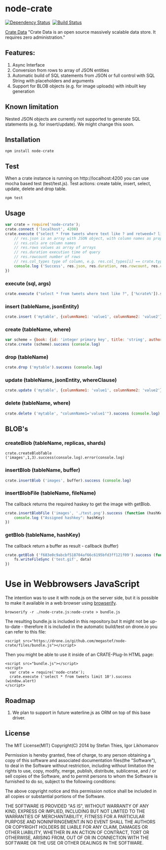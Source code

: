 node-crate
==========

 
[![Dependency Status](https://gemnasium.com/megastef/node-crate.png)](https://gemnasium.com/megastef/node-crate)
&nbsp;[![Build Status](https://drone.io/github.com/megastef/node-crate/status.png)](https://drone.io/github.com/megastef/node-crate/latest)

[Crate Data](http://crate.io) "Crate Data is an open source massively scalable data store.
It requires zero administration." 


## Features: 
1. Async Interface
2. Conversion from rows to array of JSON entities
3. Automatic build of SQL statements from JSON or full control with SQL String with placeholders and arguments 
4. Support for BLOB objects (e.g. for image uploads) with inbuilt key generation

## Known limitation
Nested JSON objects are currently not supported to generate SQL statements (e.g. for insert/update).
We might change this soon. 

## Installation

```
npm install node-crate
```

## Test
When a crate instance is running on http://localhost:4200 you can use mocha based test (test/test.js).
Test actions: create table, insert, select, update, delete and drop table.  

```
npm test 
```

## Usage

```js
var crate = require('node-crate');
crate.connect ('localhost', 4200)
crate.execute ("select * from tweets where text like ? and retweed=? limit 1", ['Frohe Ostern%', true]).success (function (res){
	// res.json is an array with JSON object, with column names as properties, TIMESTAMP is converted to Date for crate V0.38+
	// res.cols are column names
	// res.rows values as array of arrays
	// res.duration execution time of query
	// res.rowcount number of rows
	// res.col_types type of column, e.g. res.col_types[i] == crate.type.TIMESTAMP
	console.log ('Success', res.json, res.duration, res.rowcount, res.cols, res.rows)
})

```
### execute (sql, args)
```js
crate.execute ("select * from tweets where text like ?", ['%crate%']).success (console.log).error(console.error) 
```
### insert (tableName, jsonEntity)
```js
crate.insert ('mytable', {columnName1: 'value1', columnName2: 'value2'}).success (console.log)
```

### create (tableName, where)
```js
var scheme = {book: {id: 'integer primary key', title: 'string', author: 'string'}}
crate.create (scheme).success (console.log)
```

### drop (tableName)
```js
crate.drop ('mytable').success (console.log)
```


### update (tableName, jsonEntity, whereClause)
```js
crate.update ('mytable', {columnName1: 'value1', columnName2: 'value2'}, 'columnName3=5').success (console.log)
```


### delete (tableName, where)
```js
crate.delete ('mytable', "columnName1='value1'").success (console.log)
```

## BLOB's


### createBlob (tableName, replicas, shards)
```
crate.createBlobTable ('images',1,3).success(console.log).error(console.log)
```
### insertBlob (tableName, buffer)
```js
crate.insertBlob ('images', buffer).success (console.log)
```
### insertBlobFile (tableName, fileName)
The callback returns the required haskey to get the image with getBlob.

```js
crate.insertBlobFile ('images', './test.png').success (function (hashKey) {
    console.log ("Assigned hashkey": hashKey)
})
```
### getBlob (tableName, hashKey)
The callback return a buffer as result - callback (buffer)
```js
crate.getBlob ('f683e0c9abcbf518704af66c6195bfd3ff121f09').success (function (data) {
  	fs.writeFileSync ('test.gif', data)
})
```

# Use in Webbrowsers JavaScript

The intention was to use it with node.js on the server side, but it is possible to make it available in a web browser using [browserify](https://github.com/substack/node-browserify). 
```
browserify -r ./node-crate.js:node-crate > bundle.js
```

The resulting bundle.js is included in this repository.but It might not be up-to-date - therefore it is included in the automatic build/test on drone.io you can refer to this file:

```
<script src="https://drone.io/github.com/megastef/node-crate/files/bundle.js"></script>
```

Then you might be able to use it inside of an CRATE-Plug-In HTML page: 

```
<script src="bundle.js"></script>
<script>
  var crate = require('node-crate');
  crate.execute ('select * from tweets limit 10').success (window.alert)
</script>
```

## Roadmap
1. We plan to support in future waterline.js as ORM on top of this base driver. 

## License

The MIT License(MIT)
Copyright(C) 2014 by Stefan Thies, Igor Likhomanov

Permission is hereby granted, free of charge, to any person obtaining a copy
of this software and associated documentation files(the "Software"), to deal
in the Software without restriction, including without limitation the rights
to use, copy, modify, merge, publish, distribute, sublicense, and / or sell
copies of the Software, and to permit persons to whom the Software is
furnished to do so, subject to the following conditions:

The above copyright notice and this permission notice shall be included in
all copies or substantial portions of the Software.

THE SOFTWARE IS PROVIDED "AS IS", WITHOUT WARRANTY OF ANY KIND, EXPRESS OR
IMPLIED, INCLUDING BUT NOT LIMITED TO THE WARRANTIES OF MERCHANTABILITY,
FITNESS FOR A PARTICULAR PURPOSE AND NONINFRINGEMENT.IN NO EVENT SHALL THE
AUTHORS OR COPYRIGHT HOLDERS BE LIABLE FOR ANY CLAIM, DAMAGES OR OTHER
LIABILITY, WHETHER IN AN ACTION OF CONTRACT, TORT OR OTHERWISE, ARISING FROM,
OUT OF OR IN CONNECTION WITH THE SOFTWARE OR THE USE OR OTHER DEALINGS IN
THE SOFTWARE.
